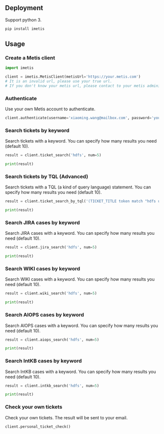 ## Deployment

Support python 3.

```bash
pip install imetis
```

## Usage

### Create a Metis client

```python
import imetis

client = imetis.MetisClient(metisUrl='https://your.metis.com')
# It is an invalid url, please use your true url.
# If you don't know your metis url, please contact to your metis administrator.
```

### Authenticate

Use your own Metis account to authenticate.

```python
client.authenticate(username='xiaoming.wang@mailbox.com', password='yourPassword')
```

### Search tickets by keyword

Search tickets with a keyword. You can specify how many results you need (default 10).

```python
result = client.ticket_search('hdfs', num=5)

print(result)
```

### Search tickets by TQL (Advanced)

Search tickets with a TQL (a kind of query language) statement. You can specify how many results you need (default 10).

```python
result = client.ticket_search_by_tql('(TICKET_TITLE token match "hdfs upgrade")', num=20)

print(result)
```

### Search JIRA cases by keyword

Search JIRA cases with a keyword. You can specify how many results you need (default 10).

```python
result = client.jira_search('hdfs', num=5)

print(result)
```

### Search WIKI cases by keyword

Search WIKI cases with a keyword. You can specify how many results you need (default 10).

```python
result = client.wiki_search('hdfs', num=5)

print(result)
```

### Search AIOPS cases by keyword

Search AIOPS cases with a keyword. You can specify how many results you need (default 10).

```python
result = client.aiops_search('hdfs', num=5)

print(result)
```

### Search IntKB cases by keyword

Search IntKB cases with a keyword. You can specify how many results you need (default 10).

```python
result = client.intkb_search('hdfs', num=5)

print(result)
```

### Check your own tickets

Check your own tickets. The result will be sent to your email.

```python
client.personal_ticket_check()
```
